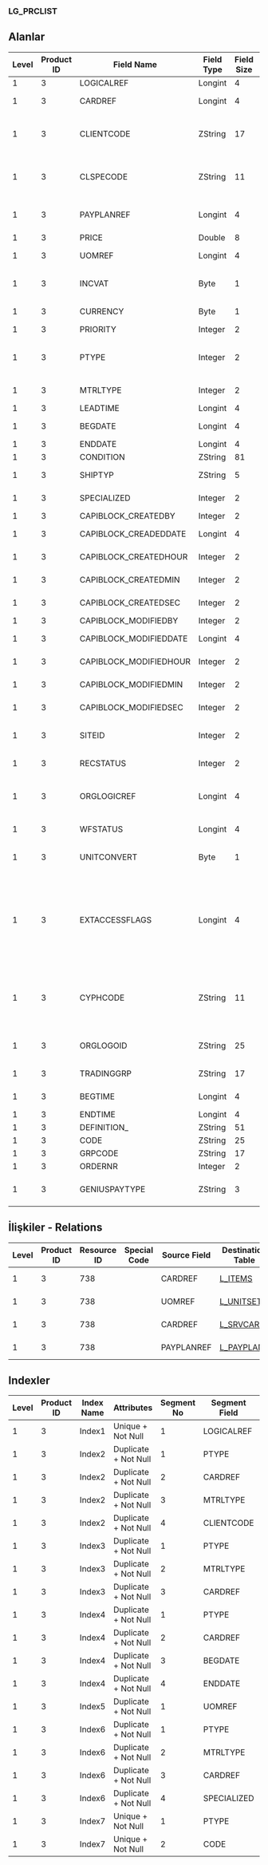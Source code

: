 ### LG_PRCLIST

## Alanlar

**Level**|**Product ID**|**Field Name**|**Field Type**|**Field Size**|**Field Offset**|**Türkçe Açıklama**|**Expression**
-----|-----|-----|-----|-----|-----|-----|-----
1|3|LOGICALREF|Longint|4|0|Kod|Code
1|3|CARDREF|Longint|4|4|Kart Referansı|Card Reference
1|3|CLIENTCODE|ZString|17|8|Cari Hesap Kodu|Account Receivable / Payable Code
1|3|CLSPECODE|ZString|11|25|Cari Hesap Özel Kodu|Account Receivable / Payable Aux. Code
1|3|PAYPLANREF|Longint|4|36|Ödeme Planı Referansı|Payment Plan Reference
1|3|PRICE|Double|8|40|Birim fiyat|Unit Price
1|3|UOMREF|Longint|4|48|Birim referansı|Unit Reference
1|3|INCVAT|Byte|1|52|KDV dahil / hariç|VAT Included / Excluded
1|3|CURRENCY|Byte|1|53|Döviz Türü|F. Currency Type
1|3|PRIORITY|Integer|2|54|Öncelik|Priority
1|3|PTYPE|Integer|2|56|Fiyat türü ; 1 Satınalam fiyatı; 2 Satış fiyatı|Price Type ;1 Purchase Price;2 Sales Price
1|3|MTRLTYPE|Integer|2|58|Malzeme Türü|Item Type
1|3|LEADTIME|Longint|4|60|Temin Tarihi|Lead Time
1|3|BEGDATE|Longint|4|64|Başlangıç tarihi|Start Date
1|3|ENDDATE|Longint|4|68|Bitiş Tarihi|End Date
1|3|CONDITION|ZString|81|72|Koşul|Condition
1|3|SHIPTYP|ZString|5|153|Teslimat Şekli|Delivery Type
1|3|SPECIALIZED|Integer|2|158|Kullanımda Değil|Not In Use
1|3|CAPIBLOCK_CREATEDBY|Integer|2|160|Oluşturan|Created By
1|3|CAPIBLOCK_CREADEDDATE|Longint|4|162|Oluşturulma Tarihi|Created Date
1|3|CAPIBLOCK_CREATEDHOUR|Integer|2|166|Oluşturulma Saati|Created Hour
1|3|CAPIBLOCK_CREATEDMIN|Integer|2|168|Oluşturulma Dakikası|Created Minute
1|3|CAPIBLOCK_CREATEDSEC|Integer|2|170|Oluşturulma Saniyesi|Created Second
1|3|CAPIBLOCK_MODIFIEDBY|Integer|2|172|Değiştiren|Modified By
1|3|CAPIBLOCK_MODIFIEDDATE|Longint|4|174|Değiştirilme Tarihi|Modified Date
1|3|CAPIBLOCK_MODIFIEDHOUR|Integer|2|178|Değiştirilme Saati|Modified Hour
1|3|CAPIBLOCK_MODIFIEDMIN|Integer|2|180|Değiştirilme Dakikası|Modified Minute
1|3|CAPIBLOCK_MODIFIEDSEC|Integer|2|182|Değiştirilme Saniyesi|Modified Second
1|3|SITEID|Integer|2|184|Veri Merkezi|Data Processing Site
1|3|RECSTATUS|Integer|2|186|Kayıt Durumu|Record Status
1|3|ORGLOGICREF|Longint|4|188|Orijinal Kayıt Log. Ref.|Original Record Logical Reference
1|3|WFSTATUS|Longint|4|192|Kullanımda Değil|Not In Use
1|3|UNITCONVERT|Byte|1|196|Birim çevrimi yapılacak|Will be Made Unit Conversion
1|3|EXTACCESSFLAGS|Longint|4|197|1. E-iş ortamında erişilebilir 2. Satış noktalarında erişilebilir|1. Accessible in e-business environment 2. Accessible in points of sale
1|3|CYPHCODE|ZString|11|201|1. E-iş ortamında geçerli 2. Satış noktalarında geçerli|1. Valid in e-business environment 2. Valid in points of sale
1|3|ORGLOGOID|ZString|25|212|Veri Merkezi|Data Processing Site
1|3|TRADINGGRP|ZString|17|237|Ticari İşlem Grubu|Trading Option
1|3|BEGTIME|Longint|4|254|Başlangıç Zamanı|Beginning Time
1|3|ENDTIME|Longint|4|258|Bitiş Tarihi|End Time
1|3|DEFINITION_|ZString|51|262|Açıklama|Description
1|3|CODE|ZString|25|313|Kod|Code
1|3|GRPCODE|ZString|17|338|Grup Kodu|Group Code
1|3|ORDERNR|Integer|2|355|Sıralama|Sorting
1|3|GENIUSPAYTYPE|ZString|3|357|POS ödeme türü|POS Payment Type

## İlişkiler - Relations

**Level**|**Product ID**|**Resource ID**|**Special Code**|**Source Field**|**Destination Table**|**Destination Field**|**Relation Type**|**Extra Condition**
-----|-----|-----|-----|-----|-----|-----|-----|-----
1|3|738||CARDREF|[L_ITEMS](../LG_ITEMS "L_ITEMS")|LOGICALREF|one-to-one|MTRLTYPE = 2, 3
1|3|738||UOMREF|[L_UNITSETL](../LG_UNITSETL "L_UNITSETL")|LOGICALREF|one-to-one|
1|3|738||CARDREF|[L_SRVCARD](../LG_SRVCARD "L_SRVCARD")|LOGICALREF|one-to-one|MTRLTYPE = 1
1|3|738||PAYPLANREF|[L_PAYPLANS](../LG_PAYPLANS "L_PAYPLANS")|LOGICALREF|one-to-one|

## Indexler

**Level**|**Product ID**|**Index Name**|**Attributes**|**Segment No**|**Segment Field**|**Sense**
-----|-----|-----|-----|-----|-----|-----
1|3|Index1|Unique + Not Null|1|LOGICALREF|Ascending
1|3|Index2|Duplicate + Not Null|1|PTYPE|Ascending
1|3|Index2|Duplicate + Not Null|2|CARDREF|Ascending
1|3|Index2|Duplicate + Not Null|3|MTRLTYPE|Ascending
1|3|Index2|Duplicate + Not Null|4|CLIENTCODE|Ascending
1|3|Index3|Duplicate + Not Null|1|PTYPE|Ascending
1|3|Index3|Duplicate + Not Null|2|MTRLTYPE|Ascending
1|3|Index3|Duplicate + Not Null|3|CARDREF|Ascending
1|3|Index4|Duplicate + Not Null|1|PTYPE|Ascending
1|3|Index4|Duplicate + Not Null|2|CARDREF|Ascending
1|3|Index4|Duplicate + Not Null|3|BEGDATE|Ascending
1|3|Index4|Duplicate + Not Null|4|ENDDATE|Ascending
1|3|Index5|Duplicate + Not Null|1|UOMREF|Ascending
1|3|Index6|Duplicate + Not Null|1|PTYPE|Ascending
1|3|Index6|Duplicate + Not Null|2|MTRLTYPE|Ascending
1|3|Index6|Duplicate + Not Null|3|CARDREF|Ascending
1|3|Index6|Duplicate + Not Null|4|SPECIALIZED|Ascending
1|3|Index7|Unique + Not Null|1|PTYPE|Ascending
1|3|Index7|Unique + Not Null|2|CODE|Ascending

